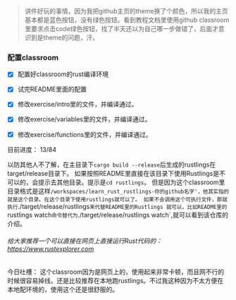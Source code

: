 
>讲件好玩的事情，因为我把github主页的theme换了个颜色，所以我的主页基本都是蓝色按钮，没有绿色按钮。看到教程文档里使用github classroom里要求点击code绿色按钮，找了半天还以为自己哪一步做错了，后面才意识到是theme的问题，汗。

### 配置classroom
- [x] 配置好classroom的rust编译环境
- [x] 试完README里面的配置
- [x] 修改exercise/intro里的文件，并编译通过。
- [x] 修改exercise/variables里的文件，并编译通过。
- [x] 修改exercise/functions里的文件，并编译通过。


目前进度： 13/84


以防其他人不了解，在主目录下`cargo build --release`后生成的rustlings在target/release目录下。
如果按照README里直接在该目录下使用Rustlings是不可以的，会提示去其他目录。提示是`cd rustlings`。
但是因为这个classroom里目录格式是这样`/workspaces/learn_rust_rustlings-你的github名字'，他其实指的就是这个目录。在这个目录下使用rustlings就可以了。
如果不会调用这个可执行文件，那就执行`./target/release/rustlings`来代替README里的Rustlings 就可以，比如README里的`rustlings watch`命令替代为`./target/release/rustlings watch`,就可以看到该仓库的介绍。

###### 给大家推荐一个可以直接在网页上直接运行Rust代码的：https://www.rustexplorer.com

今日吐槽：
这个classroom因为是网页上的，使用起来非常卡顿，而且网不行的时候很容易掉线。还是比较推荐在本地跑rustlings。不过我这种因为不太方便在本地配环境的，使用这个还是很舒服的。
